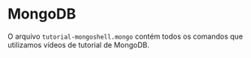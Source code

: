# MongoDB

O arquivo `tutorial-mongoshell.mongo` contém todos os comandos que utilizamos vídeos de tutorial de MongoDB. 
